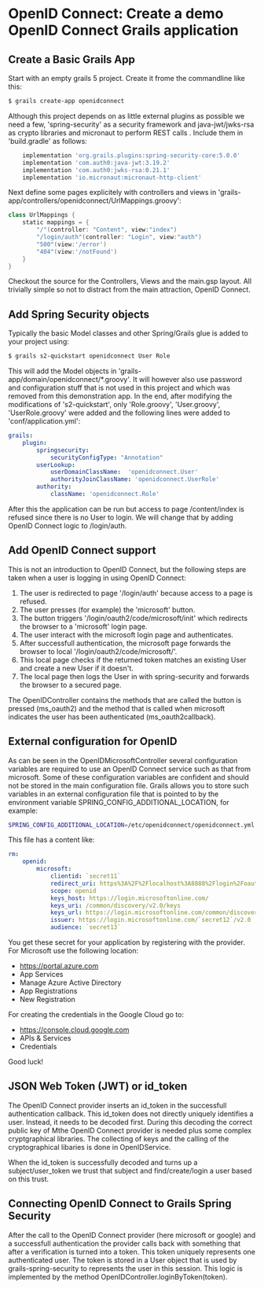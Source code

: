 # OpenID Connect: Create a demo OpenID Connect Grails application


## Create a Basic Grails App
Start with an empty grails 5 project. Create it frome the commandline like this:
```bash
$ grails create-app openidconnect
```
Although this project depends on as little external plugins as possible we need a few, 'spring-security' 
as a security framework and java-jwt/jwks-rsa as crypto libraries and micronaut to perform REST calls . 
Include them in 'build.gradle' as follows:
```gradle
    implementation 'org.grails.plugins:spring-security-core:5.0.0'
    implementation 'com.auth0:java-jwt:3.19.2'
    implementation 'com.auth0:jwks-rsa:0.21.1'
    implementation 'io.micronaut:micronaut-http-client'
```
Next define some pages explicitely with controllers and views in 'grails-app/controllers/openidconnect/UrlMappings.groovy':
```groovy
class UrlMappings {
    static mappings = {
        "/"(controller: "Content", view:"index")
        "/login/auth"(controller: "Login", view:"auth")
        "500"(view:'/error')
        "404"(view:'/notFound')
    }
}
```
Checkout the source for the Controllers, Views and the main.gsp layout. All trivially simple so not to 
distract from the main attraction, OpenID Connect.

## Add Spring Security objects

Typically the basic Model classes and other Spring/Grails glue is added to your project using:
```bash
$ grails s2-quickstart openidconnect User Role
```
This will add the Model objects in 'grails-app/domain/openidconnect/*.groovy'.
It will however also use password and configuration stuff that is not used in this project
and which was removed from this demonstration app.
In the end, after modifying the modifications of 's2-quickstart', only 'Role.groovy', 'User.groovy', 'UserRole.groovy' 
were added and the following lines were added to 'conf/application.yml':

```yaml
grails:
    plugin:
        springsecurity:
            securityConfigType: "Annotation"
        userLookup:
            userDomainClassName:  'openidconnect.User'
            authorityJoinClassName: 'openidconnect.UserRole'
        authority:
            className: 'openidconnect.Role'
```
After this the application can be run but access to page /content/index is refused since there is no User to
login. We will change that by adding OpenID Connect logic to /login/auth.

## Add OpenID Connect support
This is not an introduction to OpenID Connect, but the following steps are taken when a user
is logging in using OpenID Connect:

1. The user is redirected to page '/login/auth' because access to a page is refused.
2. The user presses (for example) the 'microsoft' button.
3. The button triggers '/login/oauth2/code/microsoft/init' which redirects the browser to a 'microsoft' login page. 
4. The user interact with the microsoft login page and authenticates.
5. After successfull authentication, the microsoft page forwards the browser to local '/login/oauth2/code/microsoft/'.
6. This local page checks if the returned token matches an existing User and create a new User if it doesn't.
7. The local page then logs the User in with spring-security and forwards the browser to a secured page.

The OpenIDController contains the methods that are called the button is pressed (ms_oauth2) and the method
that is called when microsoft indicates the user has been authenticated (ms_oauth2callback).

## External configuration for OpenID

As can be seen in the OpenIDMicrosoftController several configuration variables are required to use an
OpenID Connect service such as that from microsoft. Some of these configuration variables 
are confident and should not be stored in the main configuration file. Grails allows you 
to store such variables in an external configuration file that is pointed to by the
environment variable SPRING_CONFIG_ADDITIONAL_LOCATION, for example:
```bash
SPRING_CONFIG_ADDITIONAL_LOCATION=/etc/openidconnect/openidconnect.yml
```
This file has a content like:
```yaml
rm:
    openid:
        microsoft:
            clientid: `secret11`
            redirect_uri: https%3A%2F%2Flocalhost%3A8888%2Flogin%2Foauth2%2Fcode%2Fmicrosoft
            scope: openid
            keys_host: https://login.microsoftonline.com/
            keys_uri: /common/discovery/v2.0/keys
            keys_url: https://login.microsoftonline.com/common/discovery/v2.0/keys
            issuer: https://login.microsoftonline.com/`secret12`/v2.0
            audience: `secret13`
```
You get these secret for your application by registering with the provider. For Microsoft use the following location:

* https://portal.azure.com
* App Services
* Manage Azure Active Directory
* App Registrations
* New Registration

For creating the credentials in the Google Cloud go to:

* https://console.cloud.google.com
* APIs & Services
* Credentials

Good luck!

## JSON Web Token (JWT) or id_token

The OpenID Connect provider inserts an id_token in the successfull authentication callback. This id_token
does not directly uniquely identifies a user. Instead, it needs to be decoded first.
During this decoding the correct public key of Mthe OpenID Connect provider is needed plus some complex
cryptgraphical libraries. The collecting of keys and the calling of the cryptographical libaries is 
done in OpenIDService.

When the id_token is successfully decoded and turns up a subject/user_token we trust that subject and
find/create/login a user based on this trust.

## Connecting OpenID Connect to Grails Spring Security

After the call to the OpenID Connect provider (here microsoft or google) and a successfull 
authentication the provider calls back with something that after a verification is turned 
into a token. This token uniquely represents one authenticated user. 
The token is stored in a User object that is used by grails-spring-security to represents 
the user in this session. This logic is implemented by the method OpenIDController.loginByToken(token).



